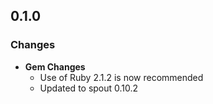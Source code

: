 ## 0.1.0

### Changes
- **Gem Changes**
  - Use of Ruby 2.1.2 is now recommended
  - Updated to spout 0.10.2
